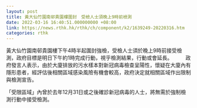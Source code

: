 ```yaml
---
layout: post
title: 黃大仙竹園南邨貴園樓圍封　受檢人士須晚上9時前檢測
date: 2022-03-16 16:40:51.000000000 +08:00
link: https://news.rthk.hk/rthk/ch/component/k2/1639249-20220316.htm
categories: rthk
---
```


黃大仙竹園南邨貴園樓下午4時半起圍封強檢，受檢人士須於晚上9時前接受檢測，政府目標是明日下午約1時完成行動，視乎檢測結果，行動或會延長。
　　 
政府發言人表示，由於大廈排放的污水樣本對新冠病毒檢查呈陽性，懷疑在大廈內有隱形患者，經評估後相關區域感染風險有機會較高，政府決定就相關區域作出限制與檢測宣告。

「受限區域」內曾於去年12月31日或之後確診新冠病毒的人士，將無需於強制檢測行動中接受檢測。
